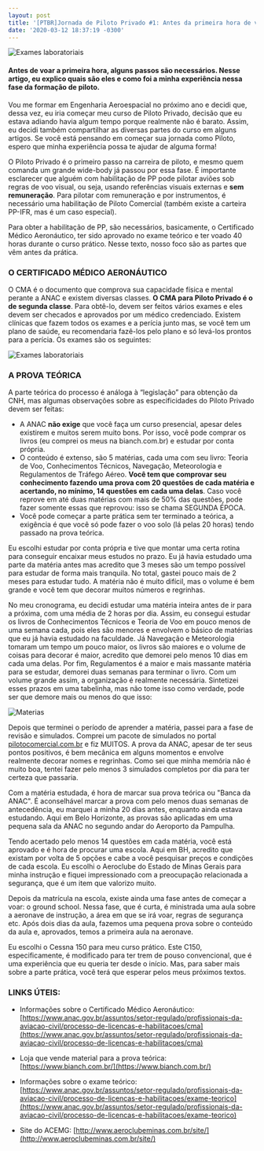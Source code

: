 ```yaml
---
layout: post
title: '[PTBR]Jornada de Piloto Privado #1: Antes da primeira hora de voo'
date: '2020-03-12 18:37:19 -0300'
---
```

![Exames laboratoriais](/mypage/assets/images/pilotoprivado1/principal.jpg)

#### Antes de voar a primeira hora, alguns passos são necessários. Nesse artigo, eu explico quais são eles e como foi a minha experiência nessa fase da formação de piloto.

Vou me formar em Engenharia Aeroespacial no próximo ano e decidi que, dessa vez, eu iria começar meu curso de Piloto Privado, decisão que eu estava adiando havia algum tempo porque realmente não é barato. Assim, eu decidi também compartilhar as diversas partes do curso em alguns artigos. Se você está pensando em começar sua jornada como Piloto, espero que minha experiência possa te ajudar de alguma forma!

O Piloto Privado é o primeiro passo na carreira de piloto, e mesmo quem comanda um grande wide-body já passou por essa fase. É importante esclarecer que alguém com habilitação de PP pode pilotar aviões sob regras de voo visual, ou seja, usando referências visuais externas e **sem remuneração**. Para pilotar com remuneração e por instrumentos, é necessário uma habilitação de Piloto Comercial (também existe a carteira PP-IFR, mas é um caso especial).

Para obter a habilitação de PP, são necessários, basicamente, o Certificado Médico Aeronáutico, ter sido aprovado no exame teórico e ter voado 40 horas durante o curso prático. Nesse texto, nosso foco são as partes que vêm antes da prática.
### O CERTIFICADO MÉDICO AERONÁUTICO

O CMA é o documento que comprova sua capacidade física e mental perante a ANAC e existem diversas classes. **O CMA para Piloto Privado é o de segunda classe**. Para obtê-lo, devem ser feitos vários exames e eles devem ser checados e aprovados por um médico credenciado. Existem clínicas que fazem todos os exames e a perícia junto mas, se você tem um plano de saúde, eu recomendaria fazê-los pelo plano e só levá-los prontos para a perícia. Os exames são os seguintes:

![Exames laboratoriais](/mypage/assets/images/pilotoprivado1/tabela_anac.png)

### A PROVA TEÓRICA

A parte teórica do processo é análoga à “legislação” para obtenção da CNH, mas algumas observações sobre as especificidades do Piloto Privado devem ser feitas:

- A ANAC **não exige** que você faça um curso presencial, apesar deles existirem e muitos serem muito bons. Por isso, você pode comprar os livros (eu comprei os meus na bianch.com.br) e estudar por conta própria.
- O conteúdo é extenso, são 5 matérias, cada uma com seu livro: Teoria de Voo, Conhecimentos Técnicos, Navegação, Meteorologia e Regulamentos de Tráfego Aéreo. **Você tem que comprovar seu conhecimento fazendo uma prova com 20 questões de cada matéria e acertando, no mínimo, 14 questões em cada uma delas**. Caso você reprove em até duas matérias com mais de 50% das questões, pode fazer somente essas que reprovou: isso se chama SEGUNDA ÉPOCA.
- Você pode começar a parte prática sem ter terminado a teórica, a exigência é que você só pode fazer o voo solo (lá pelas 20 horas) tendo passado na prova teórica.

Eu escolhi estudar por conta própria e tive que montar uma certa rotina para conseguir encaixar meus estudos no prazo. Eu já havia estudado uma parte da matéria antes mas acredito que 3 meses são um tempo possível para estudar de forma mais tranquila. No total, gastei pouco mais de 2 meses para estudar tudo. A matéria não é muito difícil, mas o volume é bem grande e você tem que decorar muitos números e regrinhas.

No meu cronograma, eu decidi estudar uma matéria inteira antes de ir para a próxima, com uma média de 2 horas por dia. Assim, eu consegui estudar os livros de Conhecimentos Técnicos e Teoria de Voo em pouco menos de uma semana cada, pois eles são menores e envolvem o básico de matérias que eu já havia estudado na faculdade. Já Navegação e Meteorologia tomaram um tempo um pouco maior, os livros são maiores e o volume de coisas para decorar é maior, acredito que demorei pelo menos 10 dias em cada uma delas. Por fim, Regulamentos é a maior e mais massante matéria para se estudar, demorei duas semanas para terminar o livro. Com um volume grande assim, a organização é realmente necessária. Sintetizei esses prazos em uma tabelinha, mas não tome isso como verdade, pode ser que demore mais ou menos do que isso:

![Materias](/mypage/assets/images/pilotoprivado1/tabela_materias.jpg)

Depois que terminei o período de aprender a matéria, passei para a fase de revisão e simulados. Comprei um pacote de simulados no portal [pilotocomercial.com.br](https://www.pilotocomercial.com.br/) e fiz MUITOS. A prova da ANAC, apesar de ter seus pontos positivos, é bem mecânica em alguns momentos e envolve realmente decorar nomes e regrinhas. Como sei que minha memória não é muito boa, tentei fazer pelo menos 3 simulados completos por dia para ter certeza que passaria.

Com a matéria estudada, é hora de marcar sua prova teórica ou "Banca da ANAC". É aconselhável marcar a prova com pelo menos duas semanas de antecedência, eu marquei a minha 20 dias antes, enquanto ainda estava estudando. Aqui em Belo Horizonte, as provas são aplicadas em uma pequena sala da ANAC no segundo andar do Aeroporto da Pampulha.

Tendo acertado pelo menos 14 questões em cada matéria, você está aprovado e é hora de procurar uma escola. Aqui em BH, acredito que existam por volta de 5 opções e cabe a você pesquisar preços e condições de cada escola. Eu escolhi o Aeroclube do Estado de Minas Gerais para minha instrução e fiquei impressionado com a preocupação relacionada a segurança, que é um item que valorizo muito.

Depois da matrícula na escola, existe ainda uma fase antes de começar a voar: o ground school. Nessa fase, que é curta, é ministrada uma aula sobre a aeronave de instrução, a área em que se irá voar, regras de segurança etc. Após dois dias da aula, fazemos uma pequena prova sobre o conteúdo da aula e, aprovados, temos a primeira aula na aeronave.

Eu escolhi o Cessna 150 para meu curso prático. Este C150, especificamente, é modificado para ter trem de pouso convencional, que é uma experiência que eu queria ter desde o início. Mas, para saber mais sobre a parte prática, você terá que esperar pelos meus próximos textos.

### LINKS ÚTEIS:
- Informações sobre o Certificado Médico Aeronáutico:
[https://www.anac.gov.br/assuntos/setor-regulado/profissionais-da-aviacao-civil/processo-de-licencas-e-habilitacoes/cma](https://www.anac.gov.br/assuntos/setor-regulado/profissionais-da-aviacao-civil/processo-de-licencas-e-habilitacoes/cma)

- Loja que vende material para a prova teórica: 
[https://www.bianch.com.br/](https://www.bianch.com.br/)

- Informações sobre o exame teórico: 
[https://www.anac.gov.br/assuntos/setor-regulado/profissionais-da-aviacao-civil/processo-de-licencas-e-habilitacoes/exame-teorico](https://www.anac.gov.br/assuntos/setor-regulado/profissionais-da-aviacao-civil/processo-de-licencas-e-habilitacoes/exame-teorico)

- Site do ACEMG: 
[http://www.aeroclubeminas.com.br/site/](http://www.aeroclubeminas.com.br/site/)
